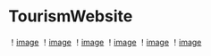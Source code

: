 # TourismWebsite
！[image](https://github.com/1332962850/TourismWebsite/blob/master/impression/pc1.png?raw=true)
！[image](https://github.com/1332962850/TourismWebsite/blob/master/impression/pc2.png?raw=true)
！[image](https://github.com/1332962850/TourismWebsite/blob/master/impression/pc3.png?raw=true)
！[image](https://github.com/1332962850/TourismWebsite/blob/master/impression/pc4.png?raw=true)
！[image](https://github.com/1332962850/TourismWebsite/blob/master/impression/pc5.png?raw=true)
！[image](https://github.com/1332962850/TourismWebsite/blob/master/impression/pc6.png?raw=true)
